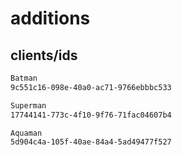 # additions

## clients/ids

```bash
Batman
9c551c16-098e-40a0-ac71-9766ebbbc533

Superman
17744141-773c-4f10-9f76-71fac04607b4

Aquaman
5d904c4a-105f-40ae-84a4-5ad49477f527
```
